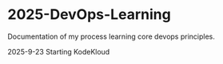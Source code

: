 # 2025-DevOps-Learning
Documentation of my process learning core devops principles.

2025-9-23 Starting KodeKloud

